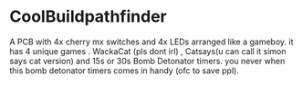 # CoolBuildpathfinder
A PCB with 4x cherry mx switches and 4x LEDs arranged like a gameboy. it has 4 unique games . WackaCat (pls dont irl) , Catsays(u can call it simon says cat version) and 15s or 30s Bomb Detonator timers. you never when this bomb detonator timers comes in handy (ofc to save ppl).
